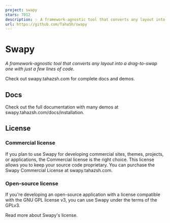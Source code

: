 ```yaml
---
project: swapy
stars: 7012
description: ✨ A framework-agnostic tool that converts any layout into a drag-to-swap one with just a few lines of code https://swapy.tahazsh.com/
url: https://github.com/TahaSh/swapy
---
```


Swapy
=====

_A framework-agnostic tool that converts any layout into a drag-to-swap one with just a few lines of code._

Check out swapy.tahazsh.com for complete docs and demos.

Docs
----

Check out the full documentation with many demos at swapy.tahazsh.com/docs/installation.

License
-------

### Commercial license

If you plan to use Swapy for developing commercial sites, themes, projects, or applications, the Commercial license is the right choice. This license allows you to keep your source code proprietary. You can purchase the Swapy Commercial License at swapy.tahazsh.com.

### Open-source license

If you're developing an open-source application with a license compatible with the GNU GPL license v3, you can use Swapy under the terms of the GPLv3.

Read more about Swapy's license.
